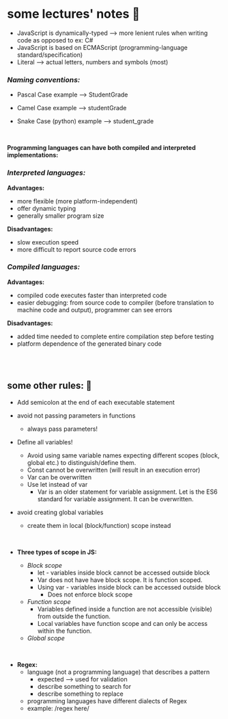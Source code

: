 # some lectures' notes 🍎

- JavaScript is dynamically-typed --> more lenient rules when writing code as opposed to ex: C#
- JavaScript is based on ECMAScript (programming-language standard/specification)
- Literal --> actual letters, numbers and symbols (most)

### _Naming conventions:_

- Pascal Case example --> StudentGrade

- Camel Case example --> studentGrade

- Snake Case (python) example --> student_grade

<br>

**Programming languages can have both compiled and interpreted implementations:** <br>

### _Interpreted languages:_ <br>

**Advantages:**

- more flexible (more platform-independent)
- offer dynamic typing
- generally smaller program size

**Disadvantages:** <br>

- slow execution speed
- more difficult to report source code errors

### _Compiled languages:_ <br>

**Advantages:** <br>

- compiled code executes faster than interpreted code
- easier debugging: from source code to compiler (before translation to machine code and output), programmer can see errors

**Disadvantages:** <br>

- added time needed to complete entire compilation step before testing
- platform dependence of the generated binary code

<br>
<br>

## some other rules: 📃 <br>

- Add semicolon at the end of each executable statement
- avoid not passing parameters in functions
  - always pass parameters!
- Define all variables!

  - Avoid using same variable names expecting different scopes (block, global etc.) to distinguish/define them.
  - Const cannot be overwritten (will result in an execution error)
  - Var can be overwritten
  - Use let instead of var
    - Var is an older statement for variable assignment. Let is the ES6 standard for variable assignment. It can be overwritten.

- avoid creating global variables
  - create them in local (block/function) scope instead

<br>

- **Three types of scope in JS:**

  - _Block scope_
    - let - variables inside block cannot be accessed outside block
    - Var does not have have block scope. It is function scoped.
    - Using var - variables inside block can be accessed outside block
      - Does not enforce block scope
  - _Function scope_
    - Variables defined inside a function are not accessible (visible) from outside the function.
    - Local variables have function scope and can only be access within the function.
  - _Global scope_

<br>

- **Regex:** <br>
  - language (not a programming language) that describes a pattern
    - expected --> used for validation
    - describe something to search for
    - describe something to replace
  - programming languages have different dialects of Regex
  - example: /regex here/
